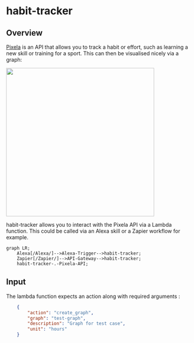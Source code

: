 # habit-tracker

## Overview
[Pixela](https://pixe.la/) is an API that allows you to track a habit or effort, such as learning a new skill or training for a sport. This can then be visualised nicely via a graph:

<img src="https://pixe.la/static/img/catch.gif" width="400">

habit-tracker allows you to interact with the Pixela API via a Lambda function. This could be called via an Alexa skill or a Zapier workflow for example.

```mermaid
graph LR;
    Alexa[/Alexa/]-->Alexa-Trigger-->habit-tracker;
    Zapier[/Zapier/]-->API-Gateway-->habit-tracker;
    habit-tracker-.-Pixela-API;
```

## Input
The lambda function expects an action along with required arguments :

```json
    {
        "action": "create_graph",
        "graph": "test-graph",
        "description": "Graph for test case",
        "unit": "hours"
    }

```
